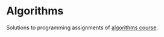 # Algorithms 
Solutions to programming assignments of [algorithms course](https://www.coursera.org/learn/algorithms-part1/home/welcome).

